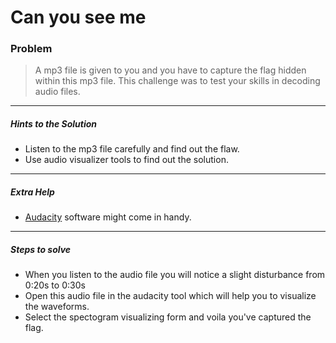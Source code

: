 # Can you see me

### Problem

>A mp3 file is given to you and you have to capture the flag hidden within this mp3 file.
>This challenge was to test your skills in decoding audio files.

------------------------------------------------
##### Hints to the Solution
- Listen to the mp3 file carefully and find out the flaw.
- Use audio visualizer tools to find out the solution.

------------------------------------------------
##### Extra Help
- [Audacity](https://www.audacityteam.org/download/) software might come in handy.

-------------------------------------------------
##### Steps to solve 
- When you listen to the audio file you will notice a slight disturbance from 0:20s to 0:30s
- Open this audio file in the audacity tool which will help you to visualize the waveforms.
- Select the spectogram visualizing form and voila you've captured the flag. 
